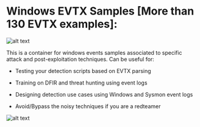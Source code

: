 # Windows EVTX Samples [More than 130 EVTX examples]:

![alt text](https://raw.githubusercontent.com/sbousseaden/EVTX-ATTACK-SAMPLES/master/AIEvent.jpg)

This is a container for windows events samples associated to specific attack and post-exploitation techniques. 
Can be useful for:

- Testing your detection scripts based on EVTX parsing

- Training on DFIR and threat hunting using event logs

- Designing detection use cases using Windows and Sysmon event logs

- Avoid/Bypass the noisy techniques if you are a redteamer


![alt text](https://raw.githubusercontent.com/sbousseaden/EVTX-ATTACK-SAMPLES/master/mitre_evtx_repo_map.png)
